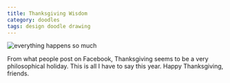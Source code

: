 ```yaml
---
title: Thanksgiving Wisdom
category: doodles
tags: design doodle drawing
---
```


![everything happens so much](https://baileycmiller.github.io/blog/assets/everything.jpg)

From what people post on Facebook, Thanksgiving seems to be a very philosophical holiday. This is all I have to say this year. Happy Thanksgiving, friends.
